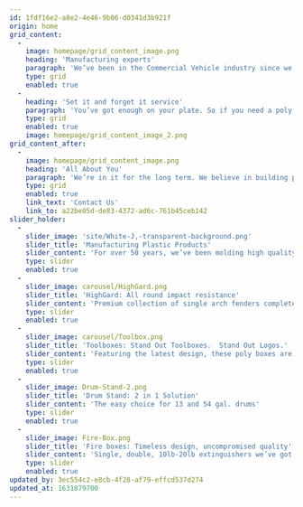 ```yaml
---
id: 1fdf16e2-a8e2-4e46-9b06-d0341d3b921f
origin: home
grid_content:
  -
    image: homepage/grid_content_image.png
    heading: 'Manufacturing experts'
    paragraph: 'We’ve been in the Commercial Vehicle industry since we opened our doors in 1967. If you need it, we’ve got it. Whether you’re a distributor or an OEM, talk to Jonesco about your needs.'
    type: grid
    enabled: true
  -
    heading: 'Set it and forget it service'
    paragraph: 'You’ve got enough on your plate. So if you need a poly products partner who gets the right product to you, whenever and wherever you need it, trust Jonesco.'
    type: grid
    enabled: true
    image: homepage/grid_content_image_2.png
grid_content_after:
  -
    image: homepage/grid_content_image.png
    heading: 'All About You'
    paragraph: 'We’re in it for the long term. We believe in building partnerships with our customers and work with OEMs and distributors with the same mindset. If that sounds like you, get in touch and become part of the Jonesco family'
    type: grid
    enabled: true
    link_text: 'Contact Us'
    link_to: a22be05d-de83-4372-ad6c-761b45ceb142
slider_holder:
  -
    slider_image: 'site/White-J,-transparent-background.png'
    slider_title: 'Manufacturing Plastic Products'
    slider_content: 'For over 50 years, we’ve been molding high quality 100% recyclable products'
    type: slider
    enabled: true
  -
    slider_image: carousel/HighGard.png
    slider_title: 'HighGard: All round impact resistance'
    slider_content: 'Premium collection of single arch fenders complete with a patterned textured finish and a silver visibility line'
    type: slider
    enabled: true
  -
    slider_image: carousel/Toolbox.png
    slider_title: 'Toolboxes: Stand Out Toolboxes.  Stand Out Logos.'
    slider_content: 'Featuring the latest design, these poly boxes are molded to last.'
    type: slider
    enabled: true
  -
    slider_image: Drum-Stand-2.png
    slider_title: 'Drum Stand: 2 in 1 Solution'
    slider_content: 'The easy choice for 13 and 54 gal. drums'
    type: slider
    enabled: true
  -
    slider_image: Fire-Box.png
    slider_title: 'Fire boxes: Timeless design, uncompromised quality'
    slider_content: 'Single, double, 10lb-20lb extinguishers we’ve got you covered.'
    type: slider
    enabled: true
updated_by: 3ec554c2-e8cb-4f28-af79-effcd537d274
updated_at: 1631879700
---
```

